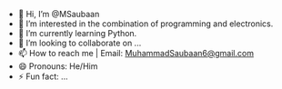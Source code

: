 - 👋 Hi, I’m @MSaubaan
- 👀 I’m interested in the combination of programming and electronics.
- 🌱 I’m currently learning Python.
- 💞️ I’m looking to collaborate on ...
- 📫 How to reach me | Email: MuhammadSaubaan6@gmail.com
- 😄 Pronouns: He/Him
- ⚡ Fun fact: ...

<!---
MSaubaan/MSaubaan is a ✨ special ✨ repository because its `README.md` (this file) appears on your GitHub profile.
You can click the Preview link to take a look at your changes.
--->
